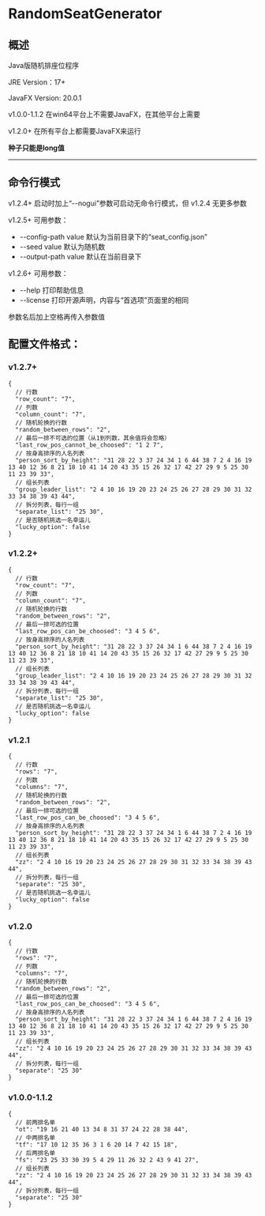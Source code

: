 # RandomSeatGenerator

## 概述

Java版随机排座位程序

JRE Version：17+

JavaFX Version: 20.0.1

v1.0.0-1.1.2 在win64平台上不需要JavaFX，在其他平台上需要

v1.2.0+ 在所有平台上都需要JavaFX来运行

**种子只能是long值**

---

## 命令行模式

v1.2.4+ 启动时加上“--nogui”参数可启动无命令行模式，但 v1.2.4 无更多参数

v1.2.5+ 可用参数：

- --config-path value 默认为当前目录下的“seat_config.json”
- --seed value 默认为随机数
- --output-path value 默认在当前目录下

v1.2.6+ 可用参数：

- --help 打印帮助信息
- --license 打印开源声明，内容与“首选项”页面里的相同

参数名后加上空格再传入参数值

## 配置文件格式：

### v1.2.7+

```json5
{
  // 行数
  "row_count": "7",
  // 列数
  "column_count": "7",
  // 随机轮换的行数
  "random_between_rows": "2",
  // 最后一排不可选的位置（从1到列数，其余值将会忽略）
  "last_row_pos_cannot_be_choosed": "1 2 7",
  // 按身高排序的人名列表
  "person_sort_by_height": "31 28 22 3 37 24 34 1 6 44 38 7 2 4 16 19 13 40 12 36 8 21 18 10 41 14 20 43 35 15 26 32 17 42 27 29 9 5 25 30 11 23 39 33",
  // 组长列表
  "group_leader_list": "2 4 10 16 19 20 23 24 25 26 27 28 29 30 31 32 33 34 38 39 43 44",
  // 拆分列表，每行一组
  "separate_list": "25 30",
  // 是否随机挑选一名幸运儿
  "lucky_option": false
}
```

### v1.2.2+

```json5
{
  // 行数
  "row_count": "7",
  // 列数
  "column_count": "7",
  // 随机轮换的行数
  "random_between_rows": "2",
  // 最后一排可选的位置
  "last_row_pos_can_be_choosed": "3 4 5 6",
  // 按身高排序的人名列表
  "person_sort_by_height": "31 28 22 3 37 24 34 1 6 44 38 7 2 4 16 19 13 40 12 36 8 21 18 10 41 14 20 43 35 15 26 32 17 42 27 29 9 5 25 30 11 23 39 33",
  // 组长列表
  "group_leader_list": "2 4 10 16 19 20 23 24 25 26 27 28 29 30 31 32 33 34 38 39 43 44",
  // 拆分列表，每行一组
  "separate_list": "25 30",
  // 是否随机挑选一名幸运儿
  "lucky_option": false
}
```

### v1.2.1

```json5
{
  // 行数
  "rows": "7",
  // 列数
  "columns": "7",
  // 随机轮换的行数
  "random_between_rows": "2",
  // 最后一排可选的位置
  "last_row_pos_can_be_choosed": "3 4 5 6",
  // 按身高排序的人名列表
  "person_sort_by_height": "31 28 22 3 37 24 34 1 6 44 38 7 2 4 16 19 13 40 12 36 8 21 18 10 41 14 20 43 35 15 26 32 17 42 27 29 9 5 25 30 11 23 39 33",
  // 组长列表
  "zz": "2 4 10 16 19 20 23 24 25 26 27 28 29 30 31 32 33 34 38 39 43 44",
  // 拆分列表，每行一组
  "separate": "25 30",
  // 是否随机挑选一名幸运儿
  "lucky_option": false
}
```

### v1.2.0

```json5
{
  // 行数
  "rows": "7",
  // 列数
  "columns": "7",
  // 随机轮换的行数
  "random_between_rows": "2",
  // 最后一排可选的位置
  "last_row_pos_can_be_choosed": "3 4 5 6",
  // 按身高排序的人名列表
  "person_sort_by_height": "31 28 22 3 37 24 34 1 6 44 38 7 2 4 16 19 13 40 12 36 8 21 18 10 41 14 20 43 35 15 26 32 17 42 27 29 9 5 25 30 11 23 39 33",
  // 组长列表
  "zz": "2 4 10 16 19 20 23 24 25 26 27 28 29 30 31 32 33 34 38 39 43 44",
  // 拆分列表，每行一组
  "separate": "25 30"
}
```

### v1.0.0-1.1.2

```json5
{
  // 前两排名单
  "ot": "19 16 21 40 13 34 8 31 37 24 22 28 38 44",
  // 中两排名单
  "tf": "17 10 12 35 36 3 1 6 20 14 7 42 15 18",
  // 后两排名单
  "fs": "23 25 33 30 39 5 4 29 11 26 32 2 43 9 41 27",
  // 组长列表
  "zz": "2 4 10 16 19 20 23 24 25 26 27 28 29 30 31 32 33 34 38 39 43 44",
  // 拆分列表，每行一组
  "separate": "25 30"
}
```
